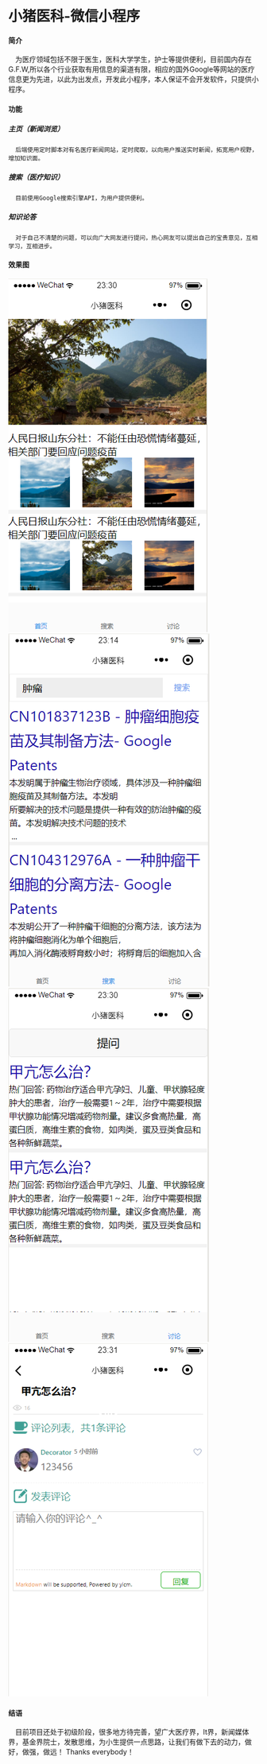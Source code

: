 # 小猪医科-微信小程序
#### 简介
   &ensp;&ensp;为医疗领域包括不限于医生，医科大学学生，护士等提供便利，目前国内存在G.F.W,所以各个行业获取有用信息的渠道有限，相应的国外Google等网站的医疗信息更为先进，以此为出发点，开发此小程序，本人保证不会开发软件，只提供小程序。
#### 功能
   ##### 主页（新闻浏览）
      后端使用定时脚本对有名医疗新闻网站，定时爬取，以向用户推送实时新闻，拓宽用户视野，增加知识面。
   ##### 搜索（医疗知识）
      目前使用Google搜索引擎API，为用户提供便利。
   ##### 知识论答
      对于自己不清楚的问题，可以向广大网友进行提问，热心网友可以提出自己的宝贵意见，互相学习，互相进步。
   
#### 效果图
   ![小猪医科_01](https://github.com/gyileng/python-spider/blob/master/00-%E6%9D%82%E9%A1%B9/%E5%B0%8F%E7%8C%AA%E5%8C%BB%E7%A7%91_05.png)
   ![小猪医科_03](https://github.com/gyileng/python-spider/blob/master/00-%E6%9D%82%E9%A1%B9/%E5%B0%8F%E7%8C%AA%E5%8C%BB%E7%A7%91_04.png)
   ![小猪医科_04](https://github.com/gyileng/python-spider/blob/master/00-%E6%9D%82%E9%A1%B9/%E5%B0%8F%E7%8C%AA%E5%8C%BB%E7%A7%91_06.png)
   ![小猪医科_02](https://github.com/gyileng/python-spider/blob/master/00-%E6%9D%82%E9%A1%B9/%E5%B0%8F%E7%8C%AA%E5%8C%BB%E7%A7%91_07.png)

#### 结语
   &ensp;&ensp;目前项目还处于初级阶段，很多地方待完善，望广大医疗界，It界，新闻媒体界，基金界院士，发散思维，为小生提供一点思路，让我们有做下去的动力，做好，做强，做远！
   Thanks everybody！
